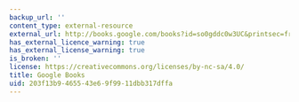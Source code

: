 ```yaml
---
backup_url: ''
content_type: external-resource
external_url: http://books.google.com/books?id=so0gddc0w3UC&printsec=frontcover
has_external_licence_warning: true
has_external_license_warning: true
is_broken: ''
license: https://creativecommons.org/licenses/by-nc-sa/4.0/
title: Google Books
uid: 203f13b9-4655-43e6-9f99-11dbb317dffa
---
```

